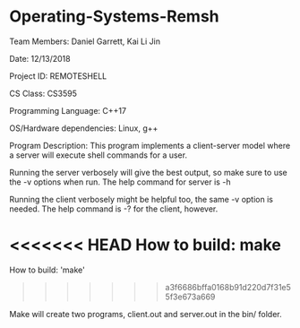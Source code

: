 # Operating-Systems-Remsh

Team Members:			      	Daniel Garrett, Kai Li Jin

Date:				          		12/13/2018

Project ID:			      		REMOTESHELL

CS Class:					        CS3595

Programming Language:		  C++17

OS/Hardware dependencies:	Linux, g++

Program Description:	This program implements a client-server model
where a server will execute shell commands for a user. 

Running the server verbosely will give the best output, so make sure to 
use the -v options when run. The help command for server is -h

Running the client verbosely might be helpful too, the same -v option is
needed. The help command is -? for the client, however.

<<<<<<< HEAD
How to build:	make 
=======
How to build:	'make'
>>>>>>> a3f6686bffa0168b91d220d7f31e55f3e673a669

Make will create two programs, client.out and server.out in the bin/ folder.
